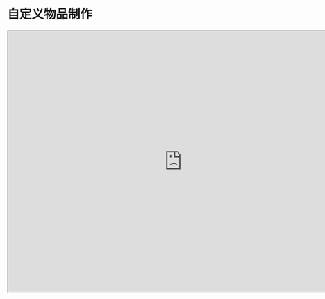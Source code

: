# 自定义物品制作

<iframe src="https://cc.163.com/act/m/daily/iframeplayer/?id=64818e58c31a9c0f360dc5f2" width="800" height="600" allow="fullscreen"/>

基于目前Spigot服相关接口、自定义物品流程，Spigot服的自定义物品实际上是原生Java物品的换皮物品，客户端Mod利用字段**java_identifier**来标识

在玩家通过Geyser转发之后，利用**java_identifier**实现基岩版自定义物品和Java版物品的映射。

因此要实现自定义物品，我们不仅需要在服务端编写相关逻辑，还需要定义客户端行为包和资源包文件。

## 客户端定义物品

首先提前准备好一个服务端插件，这里命名为`testItem`。除此之外，为了更加方便地编辑客户端物品，我们可以另外再创建一个空白Addon，用来完成物品之后，复制到插件中。

编辑新创建的空白附加包，在编辑器中，首先在右上角作品菜单中，修改命名空间。教程中命名空间修改为`testitem`。

![](./images/18.png)

找到资源管理的新建按钮->配置->物品。

![](./images/17.png)

接下来填写文件命名，同时它也是物品名，例如这里填写`example`。模板选择自定义武器。

**那么这个物品的标识符就是`命名空间:物品名`，即`testitem:example`。**

![](./images/19.png)

接下来我们可以给这个物品设置贴图，贴图我们可以使用Spigot示例Demo中的武器贴图。

在资源管理中，点击导入，选择贴图，物品贴图。

![](./images/20.png)

找到目录`SpigotDemo\CustomItemDemo\CustomItemClientMod\resource_packs\CustomItemsMod_resource\textures\items`，导入`customitems_test_sword`，作为自定义武器的贴图。

如果你足够熟悉附加包的目录结构，也可以直接打开作品文件夹，将贴图复制到`资源包/textures/items`目录中，也可以不使用编辑器的贴图导入功能。

接下来在右侧属性窗口中，选择刚刚导入的贴图，也可以根据自己的需要，修改`游戏内名字`，它将会作为物品的默认物品名。

![](./images/21.png)

编辑完成后，点击`配套文件`中的`物品行为文件`后面的`打开文件`按钮。

![](./images/24.png)

在文件中添加`java_identifier`字段。这个字段用来表示在Java服中，它所对应的实际的物品的标识符。

```json
{
    "format_version": "1.10",
    "minecraft:item": {
        "components": {
            "minecraft:max_damage": 10,
            "netease:weapon": {
                "attack_damage": 12,
                "enchantment": 10,
                "level": 3,
                "speed": 5,
                "type": "sword"
            }
        },
        "description": {
            "category": "Equipment",
            "identifier": "testitem:example",
            "register_to_create_menu": true
        },
        "java_identifier": "wooden_sword"
    }
}
```

例如这里填写`wooden_sword`，那么在Java服中，木剑将尝试换皮为我们创建的自定义物品。



在编辑器的属性窗口中，还包含了一些行为包组件。需要注意的是，因为自定义物品本质上是Java版物品换皮，这里的大多数属性都只是用来给客户端设置物品的表现的，很多属性都无法生效。

### **需要注意的点**

- 字段工具挖掘速度、挖掘等级需要和Java物品对应，不然会出现方块破坏速率不一致导致的卡方块现象。对应物品json中： `"netease:weapon":{ "type":"shovel", "level":0, "speed":2 }`

具体对应关系如下：

| 键    | 类型 | 默认值 | 解释                                                         |
| ----- | ---- | ------ | ------------------------------------------------------------ |
| type  | str  |        | 武器/工具的类型,目前支持类型有： sword：剑 shovel：铲 pickaxe：镐 hatchet：斧 hoe：锄头 |
| level | int  |        | level为0：当速度为2对应木板,否则对应金锭 level为1：对应石头 level为2：对应铁锭 level为3：对应钻石 level大于3：无法使用铁砧修复 |
| speed | int  | 0      | 对采集工具生效，表示挖掘方块时的基础速度 木头：2 石头：4 铁：6 钻石：8 金：12 |

使用编辑器，可以直接在`行为包组件中`进行修改，在`武器属性`中，选择对应的`类型`，`工具等级`，`挖掘基础速度`。

- 同理，盔甲字段，json中，需要和Java物品对应 `"netease:armor":{ "armor_slot":2 }` 盔甲槽位，详见[ ArmorSlotType](https://mc.163.com/dev/mcmanual/mc-dev/mcdocs/1-ModAPI/枚举值/ArmorSlotType.html)。使用编辑器，可以直接在`盔甲穿戴属性`类别中就可以选择槽位。

也有部分行为包组件不会生效，目前已知的有

````
- 基岩版自定义物品中用于物品防火的组件
```
设置物品是否防火
"netease:fire_resistant"{ "value" : true}
```
  
- 基岩版自定义物品中用于物品是否可做燃料的组件
```
设置物品是否可作为燃料
"netease:fuel" { "value" : true}
```
  
- 基岩版自定义物品中用于物品的使用间隔
```
设置物品使用间隔
"netease:cooldown" : { "duration" : 5}
```

````



完成了客户端物品的配置，我们就可以关闭编辑器。

打开附加包文件夹，将资源包和行为包目录中的部分涉及到自定义物品的内容，复制到`testItem`插件中的对应位置。

### 行为包

- netease_items_beh

![](./images/22.png)

### 资源包

- netease_items_res
- texts
- textures

![](./images/23.png)

至此，我们就完成了客户端物品的定义。

## 服务端逻辑

首先新建一个项目，依赖SpigotMaster。

### 创建物品

```java
ItemStack itemStack = new ItemStack(Material.WOOD_SWORD);
itemStack = spigotMaster.setCustomItemIdentifier(itemStack, "testitem:example");
```

像正常Spigot插件一样，直接实例化ItemStack来新建一个物品，物品的Material为`java_identifier`字段中的值，即木剑。

然后调用spigotMaster的`setCustomItemIdentifier`方法，为这个物品设置自定义物品标识符，即`testitem:example`。

### 获取物品

```java
String customIdentifier = spigotMaster.getCustomItemIdentifier(itemStack);
```

调用spigotMaster的`getCustomItemIdentifier`方法来获取自定义物品标识符。如果是自定义物品，返回标识符，否则返回null。

我们可以编写测试一些测试用监听器，查看自定义物品如何生效。

```java
public class Listeners implements Listener {
    private final SpigotMaster spigotMaster = TutorialItem.getInstance().getSpigotMaster();

    @EventHandler
    public void onJoin(PlayerJoinEvent e) {
        Player player = e.getPlayer();
        ItemStack itemStack = new ItemStack(Material.WOOD_SWORD);
        itemStack = spigotMaster.setCustomItemIdentifier(itemStack, "testitem:example");
        player.getInventory().addItem(itemStack);
    }

    @EventHandler
    public void onInteract(PlayerInteractEvent e) {
        Player player = e.getPlayer();
        ItemStack itemStack = player.getInventory().getItemInMainHand();
        if (itemStack == null) {
            return;
        }
        String customIdentifier = spigotMaster.getCustomItemIdentifier(itemStack);
        if (customIdentifier == null) {
            player.sendMessage("你手持的物品不是自定义物品");
            return;
        }
        player.sendMessage("你手持的物品的自定义ID为: " + customIdentifier);
    }
}
```

安装插件到服务器，然后勾选`testItem`，重新部署。

进入游戏后，可以看到背包发送了一个我们的自定义物品。

![](./images/25.png)

对物品交互，可以看到正常输出，成功获取到了自定义物品的identifier。

![](./images/26.png)
